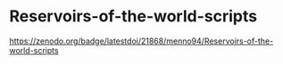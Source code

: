 # Reservoirs-of-the-world-scripts
https://zenodo.org/badge/latestdoi/21868/menno94/Reservoirs-of-the-world-scripts
